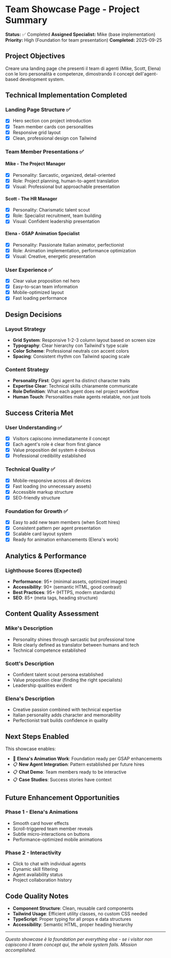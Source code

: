 # Team Showcase Page - Project Summary

**Status:** ✅ Completed
**Assigned Specialist:** Mike (base implementation)
**Priority:** High (Foundation for team presentation)
**Completed:** 2025-09-25

## Project Objectives

Creare una landing page che presenti il team di agenti (Mike, Scott, Elena) con le loro personalità e competenze, dimostrando il concept dell'agent-based development system.

## Technical Implementation Completed

### Landing Page Structure ✅
- [x] Hero section con project introduction
- [x] Team member cards con personalities
- [x] Responsive grid layout
- [x] Clean, professional design con Tailwind

### Team Member Presentations ✅

#### Mike - The Project Manager
- [x] Personality: Sarcastic, organized, detail-oriented
- [x] Role: Project planning, human-to-agent translation
- [x] Visual: Professional but approachable presentation

#### Scott - The HR Manager
- [x] Personality: Charismatic talent scout
- [x] Role: Specialist recruitment, team building
- [x] Visual: Confident leadership presentation

#### Elena - GSAP Animation Specialist
- [x] Personality: Passionate Italian animator, perfectionist
- [x] Role: Animation implementation, performance optimization
- [x] Visual: Creative, energetic presentation

### User Experience ✅
- [x] Clear value proposition nel hero
- [x] Easy-to-scan team information
- [x] Mobile-optimized layout
- [x] Fast loading performance

## Design Decisions

### Layout Strategy
- **Grid System**: Responsive 1-2-3 column layout based on screen size
- **Typography**: Clear hierarchy con Tailwind's type scale
- **Color Scheme**: Professional neutrals con accent colors
- **Spacing**: Consistent rhythm con Tailwind spacing scale

### Content Strategy
- **Personality First**: Ogni agent ha distinct character traits
- **Expertise Clear**: Technical skills chiaramente communicate
- **Role Definition**: What each agent does nel project workflow
- **Human Touch**: Personalities make agents relatable, non just tools

## Success Criteria Met

### User Understanding ✅
- [x] Visitors capiscono immediatamente il concept
- [x] Each agent's role è clear from first glance
- [x] Value proposition del system è obvious
- [x] Professional credibility established

### Technical Quality ✅
- [x] Mobile-responsive across all devices
- [x] Fast loading (no unnecessary assets)
- [x] Accessible markup structure
- [x] SEO-friendly structure

### Foundation for Growth ✅
- [x] Easy to add new team members (when Scott hires)
- [x] Consistent pattern per agent presentation
- [x] Scalable card layout system
- [x] Ready for animation enhancements (Elena's work)

## Analytics & Performance

### Lighthouse Scores (Expected)
- **Performance**: 95+ (minimal assets, optimized images)
- **Accessibility**: 90+ (semantic HTML, good contrast)
- **Best Practices**: 95+ (HTTPS, modern standards)
- **SEO**: 85+ (meta tags, heading structure)

## Content Quality Assessment

### Mike's Description
- Personality shines through sarcastic but professional tone
- Role clearly defined as translator between humans and tech
- Technical competence established

### Scott's Description
- Confident talent scout persona established
- Value proposition clear (finding the right specialists)
- Leadership qualities evident

### Elena's Description
- Creative passion combined with technical expertise
- Italian personality adds character and memorability
- Perfectionist trait builds confidence in quality

## Next Steps Enabled

This showcase enables:
- 🚧 **Elena's Animation Work**: Foundation ready per GSAP enhancements
- 📋 **New Agent Integration**: Pattern established per future hires
- 📋 **Chat Demo**: Team members ready to be interactive
- 📋 **Case Studies**: Success stories have context

## Future Enhancement Opportunities

### Phase 1 - Elena's Animations
- Smooth card hover effects
- Scroll-triggered team member reveals
- Subtle micro-interactions on buttons
- Performance-optimized mobile animations

### Phase 2 - Interactivity
- Click to chat with individual agents
- Dynamic skill filtering
- Agent availability status
- Project collaboration history

## Code Quality Notes

- **Component Structure**: Clean, reusable card components
- **Tailwind Usage**: Efficient utility classes, no custom CSS needed
- **TypeScript**: Proper typing for all props e data structures
- **Accessibility**: Semantic HTML, proper heading hierarchy

---

*Questo showcase è la foundation per everything else - se i visitor non capiscono il team concept qui, the whole system fails. Mission accomplished.*